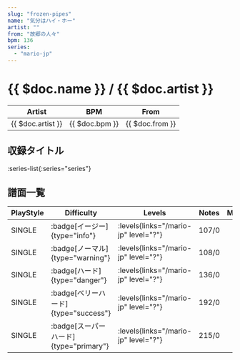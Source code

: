 ```yaml
---
slug: "frozen-pipes"
name: "気分はハイ・ホー"
artist: ""
from: "故郷の人々"
bpm: 136
series:
  - "mario-jp"
---
```


# {{ $doc.name }} / {{ $doc.artist }}

|Artist|BPM|From|
|------|---|----|
|{{ $doc.artist }}|{{ $doc.bpm }}|{{ $doc.from }}|

## 収録タイトル

:series-list{:series="series"}

## 譜面一覧

|PlayStyle|Difficulty|Levels|Notes|Movie|
|---------|----------|------|-----|-----|
|SINGLE| :badge[イージー]{type="info"}| :levels{links="/mario-jp" level="?"}|107/0||
|SINGLE| :badge[ノーマル]{type="warning"}| :levels{links="/mario-jp" level="?"}|108/0||
|SINGLE| :badge[ハード]{type="danger"}| :levels{links="/mario-jp" level="?"}|136/0||
|SINGLE| :badge[ベリーハード]{type="success"}| :levels{links="/mario-jp" level="?"}|192/0||
|SINGLE| :badge[スーパーハード]{type="primary"}| :levels{links="/mario-jp" level="?"}|215/0||
